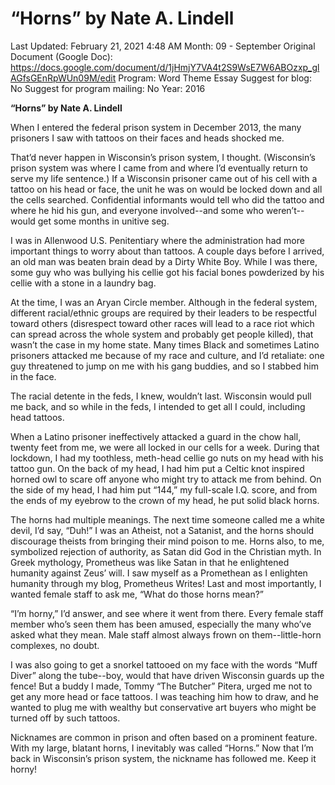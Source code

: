 # “Horns” by Nate A. Lindell

Last Updated: February 21, 2021 4:48 AM
Month: 09 - September
Original Document (Google Doc): https://docs.google.com/document/d/1jHmjY7VA4t2S9WsE7W6ABOzxp_glAGfsGEnRpWUn09M/edit
Program: Word Theme Essay
Suggest for blog: No
Suggest for program mailing: No
Year: 2016

**“Horns” by Nate A. Lindell**

When I entered the federal prison system in December 2013, the many prisoners I saw with tattoos on their faces and heads shocked me.

That’d never happen in Wisconsin’s prison system, I thought. (Wisconsin’s prison system was where I came from and where I’d eventually return to serve my life sentence.) If a Wisconsin prisoner came out of his cell with a tattoo on his head or face, the unit he was on would be locked down and all the cells searched. Confidential informants would tell who did the tattoo and where he hid his gun, and everyone involved--and some who weren’t--would get some months in unitive seg.

I was in Allenwood U.S. Penitentiary where the administration had more important things to worry about than tattoos. A couple days before I arrived, an old man was beaten brain dead by a Dirty White Boy. While I was there, some guy who was bullying his cellie got his facial bones powderized by his cellie with a stone in a laundry bag.

At the time, I was an Aryan Circle member. Although in the federal system, different racial/ethnic groups are required by their leaders to be respectful toward others (disrespect toward other races will lead to a race riot which can spread across the whole system and probably get people killed), that wasn’t the case in my home state. Many times Black and sometimes Latino prisoners attacked me because of my race and culture, and I’d retaliate: one guy threatened to jump on me with his gang buddies, and so I stabbed him in the face.

The racial detente in the feds, I knew, wouldn’t last. Wisconsin would pull me back, and so while in the feds, I intended to get all I could, including head tattoos.

When a Latino prisoner ineffectively attacked a guard in the chow hall, twenty feet from me, we were all locked in our cells for a week. During that lockdown, I had my toothless, meth-head cellie go nuts on my head with his tattoo gun. On the back of my head, I had him put a Celtic knot inspired horned owl to scare off anyone who might try to attack me from behind. On the side of my head, I had him put “144,” my full-scale I.Q. score, and from the ends of my eyebrow to the crown of my head, he put solid black horns.

The horns had multiple meanings. The next time someone called me a white devil, I’d say, “Duh!” I was an Atheist, not a Satanist, and the horns should discourage theists from bringing their mind poison to me. Horns also, to me, symbolized rejection of authority, as Satan did God in the Christian myth. In Greek mythology, Prometheus was like Satan in that he enlightened humanity against Zeus’ will. I saw myself as a Promethean as I enlighten humanity through my blog, Prometheus Writes! Last and most importantly, I wanted female staff to ask me, “What do those horns mean?”

“I’m horny,” I’d answer, and see where it went from there. Every female staff member who’s seen them has been amused, especially the many who’ve asked what they mean. Male staff almost always frown on them--little-horn complexes, no doubt.

I was also going to get a snorkel tattooed on my face with the words “Muff Diver” along the tube--boy, would that have driven Wisconsin guards up the fence! But a buddy I made, Tommy “The Butcher” Pitera, urged me not to get any more head or face tattoos. I was teaching him how to draw, and he wanted to plug me with wealthy but conservative art buyers who might be turned off by such tattoos.

Nicknames are common in prison and often based on a prominent feature. With my large, blatant horns, I inevitably was called “Horns.” Now that I’m back in Wisconsin’s prison system, the nickname has followed me. Keep it horny!